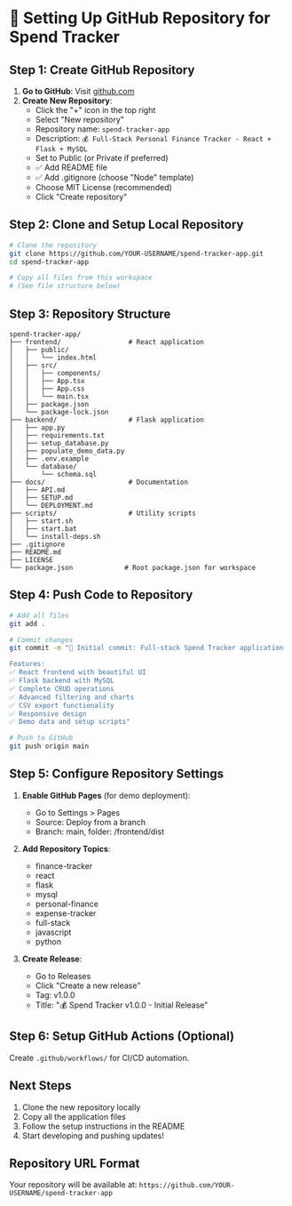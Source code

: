 # 🚀 Setting Up GitHub Repository for Spend Tracker

## Step 1: Create GitHub Repository

1. **Go to GitHub**: Visit [github.com](https://github.com)
2. **Create New Repository**:
   - Click the "+" icon in the top right
   - Select "New repository"
   - Repository name: `spend-tracker-app`
   - Description: `💰 Full-Stack Personal Finance Tracker - React + Flask + MySQL`
   - Set to Public (or Private if preferred)
   - ✅ Add README file
   - ✅ Add .gitignore (choose "Node" template)
   - Choose MIT License (recommended)
   - Click "Create repository"

## Step 2: Clone and Setup Local Repository

```bash
# Clone the repository
git clone https://github.com/YOUR-USERNAME/spend-tracker-app.git
cd spend-tracker-app

# Copy all files from this workspace
# (See file structure below)
```

## Step 3: Repository Structure

```
spend-tracker-app/
├── frontend/                 # React application
│   ├── public/
│   │   └── index.html
│   ├── src/
│   │   ├── components/
│   │   ├── App.tsx
│   │   ├── App.css
│   │   └── main.tsx
│   ├── package.json
│   └── package-lock.json
├── backend/                  # Flask application
│   ├── app.py
│   ├── requirements.txt
│   ├── setup_database.py
│   ├── populate_demo_data.py
│   ├── .env.example
│   └── database/
│       └── schema.sql
├── docs/                     # Documentation
│   ├── API.md
│   ├── SETUP.md
│   └── DEPLOYMENT.md
├── scripts/                  # Utility scripts
│   ├── start.sh
│   ├── start.bat
│   └── install-deps.sh
├── .gitignore
├── README.md
├── LICENSE
└── package.json             # Root package.json for workspace
```

## Step 4: Push Code to Repository

```bash
# Add all files
git add .

# Commit changes
git commit -m "🎉 Initial commit: Full-stack Spend Tracker application

Features:
✅ React frontend with beautiful UI
✅ Flask backend with MySQL
✅ Complete CRUD operations
✅ Advanced filtering and charts
✅ CSV export functionality
✅ Responsive design
✅ Demo data and setup scripts"

# Push to GitHub
git push origin main
```

## Step 5: Configure Repository Settings

1. **Enable GitHub Pages** (for demo deployment):
   - Go to Settings > Pages
   - Source: Deploy from a branch
   - Branch: main, folder: /frontend/dist

2. **Add Repository Topics**:
   - finance-tracker
   - react
   - flask
   - mysql
   - personal-finance
   - expense-tracker
   - full-stack
   - javascript
   - python

3. **Create Release**:
   - Go to Releases
   - Click "Create a new release"
   - Tag: v1.0.0
   - Title: "💰 Spend Tracker v1.0.0 - Initial Release"

## Step 6: Setup GitHub Actions (Optional)

Create `.github/workflows/` for CI/CD automation.

## Next Steps

1. Clone the new repository locally
2. Copy all the application files
3. Follow the setup instructions in the README
4. Start developing and pushing updates!

## Repository URL Format

Your repository will be available at:
`https://github.com/YOUR-USERNAME/spend-tracker-app`